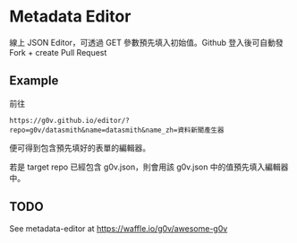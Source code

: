 # Metadata Editor

線上 JSON Editor，可透過 GET 參數預先填入初始值。Github 登入後可自動發 Fork + create Pull Request

## Example

前往

```
https://g0v.github.io/editor/?repo=g0v/datasmith&name=datasmith&name_zh=資料新聞產生器
```

便可得到包含預先填好的表單的編輯器。

若是 target repo 已經包含 g0v.json，則會用該 g0v.json 中的值預先填入編輯器中。

## TODO

See metadata-editor at https://waffle.io/g0v/awesome-g0v
